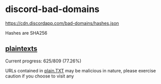 # discord-bad-domains

https://cdn.discordapp.com/bad-domains/hashes.json

Hashes are SHA256

## [plaintexts](/plain.TXT)

Current progress: 625/809 (77.26%)

URLs contained in [plain.TXT](/plain.TXT) may be malicious in nature, please exercise caution if you choose to visit any
